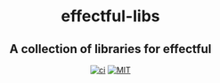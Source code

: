 <div align="center">

# effectful-libs

## A collection of libraries for effectful

[![ci](http://img.shields.io/github/actions/workflow/status/tbidne/effectful-effects/ci.yaml?branch=main)](https://github.com/tbidne/monad-effects/actions/workflows/ci.yaml)
[![MIT](https://img.shields.io/github/license/tbidne/effectful-effects?color=blue)](https://opensource.org/licenses/MIT)

</div>
